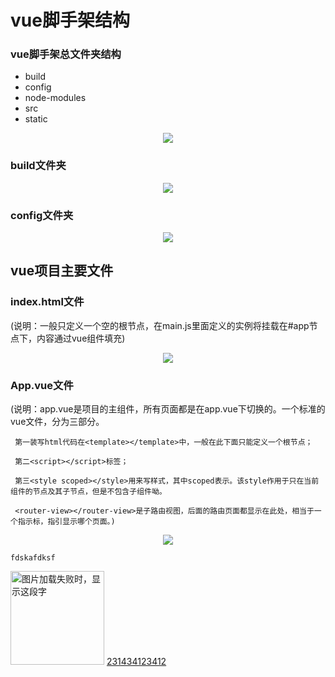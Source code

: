 # vue脚手架结构

 ### vue脚手架总文件夹结构
- build
- config
- node-modules
- src
- static
<div align=center><img src="https://images2017.cnblogs.com/blog/916533/201801/916533-20180118181001443-1283702699.png"/></div>



### build文件夹
<div align=center><img src="https://images2017.cnblogs.com/blog/916533/201801/916533-20180118181038803-812248862.png"/></div>



### config文件夹
<div align=center><img src="https://images2017.cnblogs.com/blog/916533/201801/916533-20180118181124068-169648827.png"/></div>



## vue项目主要文件

  ### index.html文件
  (说明：一般只定义一个空的根节点，在main.js里面定义的实例将挂载在#app节点下，内容通过vue组件填充)
  <div align=center><img src="https://images2017.cnblogs.com/blog/916533/201801/916533-20180119092842974-1602031929.png"/></div>
  
  
   ### App.vue文件
  (说明：app.vue是项目的主组件，所有页面都是在app.vue下切换的。一个标准的vue文件，分为三部分。

     第一装写html代码在<template></template>中，一般在此下面只能定义一个根节点；

     第二<script></script>标签；

     第三<style scoped></style>用来写样式，其中scoped表示。该style作用于只在当前组件的节点及其子节点，但是不包含子组件呦。

     <router-view></router-view>是子路由视图，后面的路由页面都显示在此处，相当于一个指示标，指引显示哪个页面。)
  <div align=center><img src="https://images2017.cnblogs.com/blog/916533/201801/916533-20180119092842974-1602031929.png"/></div>
























```
fdskafdksf
```
<img src="https://github.com/HeTingwei/ReadmeLearn/blob/master/avatar1.jpg" width="150" height="150" alt="图片加载失败时，显示这段字"/>
<a href='https://www.baidu.com'>231434123412</a>
